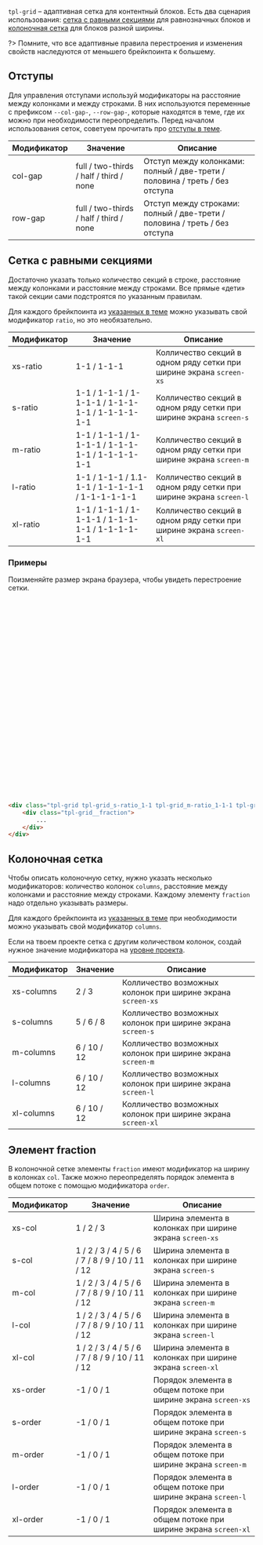 <style>
	.example .tpl-grid__fraction {
		background: var(--color-bg-brand);
		height: 100px;
	}
</style>

`tpl-grid` – адаптивная сетка для контентный блоков. Есть два сценария использования: [сетка с равными секциями](#Сетка-с-равными-секциями) для равнозначных блоков и [колоночная сетка](#Колоночная-сетка) для блоков разной ширины.

?> Помните, что все адаптивные правила перестроения и изменения свойств наследуются от меньшего брейкпоинта к большему.

## Отступы
Для управления отступами используй модификаторы на расстояние между колонками и между строками. В них используются переменные с префиксом `--col-gap-`, `--row-gap-`, которые находятся в теме, где их можно при необходимости переопределить. Перед началом использования сеток, советуем прочитать про [отступы в теме](http://whitepaper.tools/doc.html#/theme-gap).

Модификатор | Значение                                        | Описание
----------- | ----------------------------------------------- | --------------------------
col-gap     | full / two-thirds / half / third / none         | Отступ между колонками: полный / две-трети / половина / треть / без отступа
row-gap     | full / two-thirds / half / third / none         | Отступ между строками: полный / две-трети / половина / треть / без отступа

## Сетка с равными секциями
Достаточно указать только количество секций в строке, расстояние между колонками и расстояние между строками. Все прямые «дети» такой секции сами подстроятся по указанным правилам.

Для каждого брейкпоинта из [указанных в теме](http://whitepaper.tools/doc.html#/theme-breakpoint)  можно указывать свой модификатор `ratio`, но это необязательно.

Модификатор | Значение                                          | Описание
----------- | ------------------------------------------------- | --------------------------
xs-ratio    | 1-1 / 1-1-1                                       | Колличество секций в одном ряду сетки при ширине экрана `screen-xs`
s-ratio     | 1-1 / 1-1-1 / 1-1-1-1 / 1-1-1-1-1 / 1-1-1-1-1-1   | Колличество секций в одном ряду сетки при ширине экрана `screen-s`
m-ratio     | 1-1 / 1-1-1 / 1-1-1-1 / 1-1-1-1-1 / 1-1-1-1-1-1   | Колличество секций в одном ряду сетки при ширине экрана `screen-m`
l-ratio     | 1-1 / 1-1-1 / 1.1-1-1 / 1-1-1-1-1 / 1-1-1-1-1-1   | Колличество секций в одном ряду сетки при ширине экрана `screen-l`
xl-ratio    | 1-1 / 1-1-1 / 1-1-1-1 / 1-1-1-1-1 / 1-1-1-1-1-1   | Колличество секций в одном ряду сетки при ширине экрана `screen-xl`

### Примеры
Поизменяйте размер экрана браузера, чтобы увидеть перестроение сетки.

<div class="example">
	<div class="tpl-grid tpl-grid_s-ratio_1-1 tpl-grid_m-ratio_1-1-1 tpl-grid_l-ratio_1-1-1-1 tpl-grid_col-gap_third tpl-grid_row-gap_third">
		<div class="tpl-grid__fraction"></div>
		<div class="tpl-grid__fraction"></div>
		<div class="tpl-grid__fraction"></div>
		<div class="tpl-grid__fraction"></div>
	</div>
</div>

```html
<div class="tpl-grid tpl-grid_s-ratio_1-1 tpl-grid_m-ratio_1-1-1 tpl-grid_l-ratio_1-1-1-1 tpl-grid_col-gap_third tpl-grid_row-gap_third">
	<div class="tpl-grid__fraction">
		...
	</div>
</div>
```

## Колоночная сетка

Чтобы описать колоночную сетку, нужно указать несколько модификаторов: количество колонок `columns`, расстояние между колонками и расстояние между строками. Каждому элементу `fraction` надо отдельно указывать размеры.

Для каждого брейкпоинта из [указанных в теме](http://whitepaper.tools/doc.html#/theme-breakpoint) при необходимости можно указывать свой модификатор `columns`.

Если на твоем проекте сетка с другим количеством колонок, создай нужное значение модификатора на [уровне проекта](whitepaper-stub.md).

Модификатор  | Значение               | Описание
-----------  | ---------------------- | --------------------------------------
xs-columns   | 2 / 3                  | Колличество возможных колонок при ширине экрана `screen-xs`
s-columns    | 5 / 6 / 8              | Колличество возможных колонок при ширине экрана `screen-s`
m-columns    | 6 / 10 / 12            | Колличество возможных колонок при ширине экрана `screen-m`
l-columns    | 6 / 10 / 12            | Колличество возможных колонок при ширине экрана `screen-l`
xl-columns   | 6 / 10 / 12            | Колличество возможных колонок при ширине экрана `screen-xl`

## Элемент fraction

В колоночной сетке элементы `fraction` имеют модификатор на ширину в колонках `col`. Также можно переопределять порядок элемента в общем потоке с помощью модификатора `order`.

Модификатор | Значение                                         | Описание
----------- | ------------------------------------------------ | --------------------------
xs-col      | 1 / 2 / 3                                        | Ширина элемента в колонках при ширине экрана `screen-xs`
s-col       | 1 / 2 / 3 / 4 / 5 / 6 / 7 / 8 / 9 / 10 / 11 / 12 | Ширина элемента в колонках при ширине экрана `screen-s`
m-col       | 1 / 2 / 3 / 4 / 5 / 6 / 7 / 8 / 9 / 10 / 11 / 12 | Ширина элемента в колонках при ширине экрана `screen-m`
l-col       | 1 / 2 / 3 / 4 / 5 / 6 / 7 / 8 / 9 / 10 / 11 / 12 | Ширина элемента в колонках при ширине экрана `screen-l`
xl-col      | 1 / 2 / 3 / 4 / 5 / 6 / 7 / 8 / 9 / 10 / 11 / 12 | Ширина элемента в колонках при ширине экрана `screen-xl`
xs-order    | -1 / 0 / 1                                       | Порядок элемента в общем потоке при ширине экрана `screen-xs`
s-order     | -1 / 0 / 1                                       | Порядок элемента в общем потоке при ширине экрана `screen-s`
m-order     | -1 / 0 / 1                                       | Порядок элемента в общем потоке при ширине экрана `screen-m`
l-order     | -1 / 0 / 1                                       | Порядок элемента в общем потоке при ширине экрана `screen-l`
xl-order    | -1 / 0 / 1                                       | Порядок элемента в общем потоке при ширине экрана `screen-xl`
